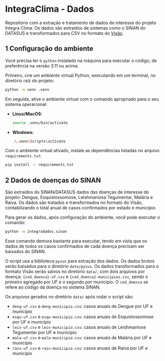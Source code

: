 # IntegraClima - Dados

Repositório com a extração e tratamento de dados de interesse do projeto Integra Clima.
Os dados são extraídos de sistemas como o SINAN do DATASUS e transformados para CSV no formato do [Visão](https://visao.ibict.br/).

## 1 Configuração do ambiente

Você precisa ter o `python` instalado na máquina para executar o código, de preferência na versão 3.11 ou acima.

Primeiro, crie um ambiente virtual Python, executando em um terminal, no diretório raíz do projeto:

```bash
python -m venv .venv
```

Em seguida, ative o ambiente virtual com o comando apropriado para o seu sistema operacional:

- **Linux/MacOS:**

    ```bash
    source .venv/bin/activate
    ```

- **Windows:**

    ```bash
    .\.venv\Scripts\activate
    ```

Com o ambiente virtual ativado, instale as dependências listadas no arquivo `requirements.txt`:

```bash
pip install -r requirements.txt
```

## 2 Dados de doenças do SINAN

São extraídos do SINAN/DATASUS dados das doenças de interesse do projeto: Dengue, Esquistossomose, Leishmaniose Tegumentar, Malária e Raiva.
Os dados são tratados e transformados no formato do Visão, contabilizando o total anual de casos confirmados por estado e município.

Para gerar os dados, após configuração do ambiente, você pode executar o comando:

```bash
python -m integradados.sinan
```

Esse comando demora bastante para executar, tendo em vista que os dados de todos os casos confirmados de cada doença precisam ser baixados do SINAN.

O script usa a biblioteca `pysus` para extração dos dados. Os dados brutos serão baixados para o diretório `data/pysus`.
Os dados transformados para o formato Visão serão salvos no diretório `data/`,
com dois arquivos por doença: `{cod_doenca}-uf.csv` e `{cod_doenca}-municipios.csv`, sendo o primeiro agregado por UF e o segundo por município.
O `cod_doenca` se refere ao código da doença no sistema SINAN.

Os arquivos gerados no diretório `data/` após rodar o script são:

- `deng-uf.csv` e `deng-municipio.csv`: casos anuais de Dengue por UF e município
- `esqu-uf.csv` e `esqu-municipio.csv`: casos anuais de Esquistossomose por UF e município
- `leiv-uf.csv` e `leiv-municipio.csv`: casos anuais de Leishmaniose Tegumentar por UF e município
- `mala-uf.csv` e `mala-municipio.csv`: casos anuais de Malária por UF e município
- `raiv-uf.csv` e `raiv-municipio.csv`: casos anuais de Raiva por UF e município
